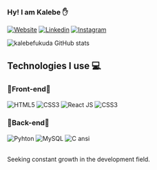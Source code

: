 ### Hy! I am Kalebe ✋


[![Website](https://img.shields.io/badge/website-000000?style=for-the-badge&logo=About.me&logoColor=white)](https://kalebefukuda.vercel.app/)
[![Linkedin](https://img.shields.io/badge/linkedin-%230077B5.svg?style=for-the-badge&logo=linkedin&logoColor=white)](https://www.linkedin.com/in/kalebefukuda/)
[![Instagram](https://img.shields.io/badge/Instagram-%23E4405F.svg?style=for-the-badge&logo=Instagram&logoColor=white)](https://www.instagram.com/kalebefukuda_/)

![kalebefukuda GitHub stats](https://github-readme-stats.vercel.app/api?username=kalebefukuda&show_icons=true&theme=radical)

## Technologies I use 💻

### 🔹Front-end🔹

<div style= "display: inline_block">
    <img align= "center" alt= "HTML5" src="https://img.shields.io/badge/HTML5-E34F26?style=for-the-badge&logo=html5&logoColor=white">
    <img align= "center" alt= "CSS3" src="https://img.shields.io/badge/CSS3-1572B6?style=for-the-badge&logo=css3&logoColor=white">
    <img align= "center" alt= "React JS" src="https://img.shields.io/badge/React-20232A?style=for-the-badge&logo=react&logoColor=61DAFB">
    <img align= "center" alt= "CSS3" src="https://img.shields.io/badge/CSS3-1572B6?style=for-the-badge&logo=css3&logoColor=white"><br/>


</div>

### 🔹Back-end🔹
<div>
    <img align= "center" alt= "Pyhton" src="https://img.shields.io/badge/Python-14354C?style=for-the-badge&logo=python&logoColor=white">
    <img align= "center" alt= "MySQL" src="https://img.shields.io/badge/MySQL-00000F?style=for-the-badge&logo=mysql&logoColor=white">
    <img align= "center" alt= "C ansi" src="https://img.shields.io/badge/C-00599C?style=for-the-badge&logo=c&logoColor=white">

</div></br>

Seeking constant growth in the development field.

